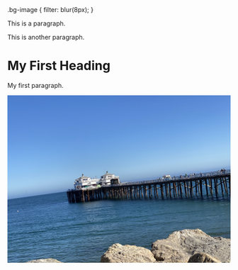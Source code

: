 

<!DOCTYPE html>

<html>
  <HEAD>
    <link href="./css/custom_bootstrap.css" rel="stylesheet"/>
  <sytle>
    .bg-image {
  filter: blur(8px);
  }
  </sytle>
</HEAD>
 
<body>

<p>This is a paragraph.</p>
<p>This is another paragraph.</p>
<h1>My First Heading</h1>
<p>My first paragraph.</p>
  <div class="bg-image">
    <img  class="image" src="IMG_6004.jpeg">
  </div>

</body>
</html>
